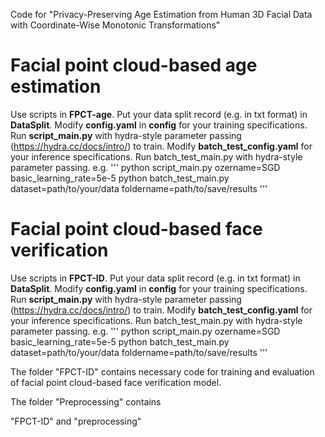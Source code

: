 Code for "Privacy-Preserving Age Estimation from Human 3D Facial Data with Coordinate-Wise Monotonic Transformations"

# Facial point cloud-based age estimation
Use scripts in **FPCT-age**. Put your data split record (e.g. in txt format) in **DataSplit**. Modify **config.yaml** in **config** for your training specifications. Run **script_main.py** with hydra-style parameter passing (https://hydra.cc/docs/intro/) to train. Modify **batch_test_config.yaml** for your inference specifications. Run batch_test_main.py with hydra-style parameter passing.
e.g.
'''
python script_main.py ozername=SGD basic_learning_rate=5e-5
python batch_test_main.py dataset=path/to/your/data foldername=path/to/save/results
'''

# Facial point cloud-based face verification
Use scripts in **FPCT-ID**. Put your data split record (e.g. in txt format) in **DataSplit**. Modify **config.yaml** in **config** for your training specifications. Run **script_main.py** with hydra-style parameter passing (https://hydra.cc/docs/intro/) to train. Modify **batch_test_config.yaml** for your inference specifications. Run batch_test_main.py with hydra-style parameter passing.
e.g.
'''
python script_main.py ozername=SGD basic_learning_rate=5e-5
python batch_test_main.py dataset=path/to/your/data foldername=path/to/save/results
'''

The folder "FPCT-ID" contains necessary code for training and evaluation of facial point cloud-based face verification model. 

The folder "Preprocessing" contains 

"FPCT-ID" and "preprocessing" 
